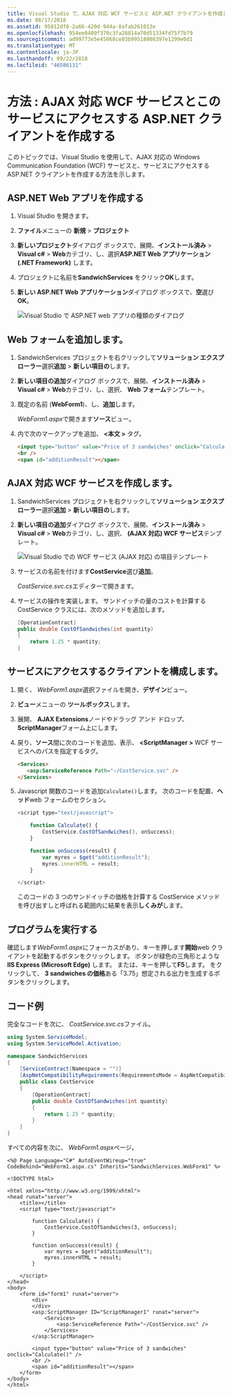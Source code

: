 ```yaml
---
title: Visual Studio で、AJAX 対応 WCF サービスと ASP.NET クライアントを作成します。
ms.date: 08/17/2018
ms.assetid: 95012df8-2a66-420d-944a-8afab261013e
ms.openlocfilehash: 954ee0409f370c3fa28814a70d51334fd75f7b79
ms.sourcegitcommit: ad99773e5e45068ce03b99518008397e1299e0d1
ms.translationtype: MT
ms.contentlocale: ja-JP
ms.lasthandoff: 09/22/2018
ms.locfileid: "46586131"
---
```

# <a name="how-to-create-an-ajax-enabled-wcf-service-and-an-aspnet-client-that-accesses-the-service"></a>方法 : AJAX 対応 WCF サービスとこのサービスにアクセスする ASP.NET クライアントを作成する

このトピックでは、Visual Studio を使用して、AJAX 対応の Windows Communication Foundation (WCF) サービスと、サービスにアクセスする ASP.NET クライアントを作成する方法を示します。

## <a name="create-an-aspnet-web-app"></a>ASP.NET Web アプリを作成する

1. Visual Studio を開きます。

1. **ファイル**メニューの **新規** > **プロジェクト**

1. **新しいプロジェクト**ダイアログ ボックスで、展開、**インストール済み** > **Visual c#** > **Web**カテゴリ、し、選択**ASP.NET Web アプリケーション (.NET Framework)** します。

1. プロジェクトに名前を**SandwichServices**  をクリック**OK**します。

1. **新しい ASP.NET Web アプリケーション**ダイアログ ボックスで、**空**選び**OK**。

   ![Visual Studio で ASP.NET web アプリの種類のダイアログ](media/create-an-ajax-wcf-asp-net-client/new-asp-net-web-app-type.png)

## <a name="add-a-web-form"></a>Web フォームを追加します。

1. SandwichServices プロジェクトを右クリックして**ソリューション エクスプ ローラー**選択**追加** > **新しい項目の**します。

1. **新しい項目の追加**ダイアログ ボックスで、展開、**インストール済み** > **Visual c#** > **Web**カテゴリ、し、選択、 **Web フォーム**テンプレート。

1. 既定の名前 (**WebForm1**)、し、**追加**します。

   *WebForm1.aspx*で開きます**ソース**ビュー。

1. 内で次のマークアップを追加、 **\<本文 >** タグ。

   ```html
   <input type="button" value="Price of 3 sandwiches" onclick="Calculate()"/>
   <br />
   <span id="additionResult"></span>
   ```

## <a name="create-an-ajax-enabled-wcf-service"></a>AJAX 対応 WCF サービスを作成します。

1. SandwichServices プロジェクトを右クリックして**ソリューション エクスプ ローラー**選択**追加** > **新しい項目の**します。

1. **新しい項目の追加**ダイアログ ボックスで、展開、**インストール済み** > **Visual c#** > **Web**カテゴリ、し、選択、 **(AJAX 対応) WCF サービス**テンプレート。

   ![Visual Studio での WCF サービス (AJAX 対応) の項目テンプレート](media/create-an-ajax-wcf-asp-net-client/add-wcf-service.png)

1. サービスの名前を付けます**CostService**選び**追加**。

   *CostService.svc.cs*エディターで開きます。

1. サービスの操作を実装します。 サンドイッチの量のコストを計算する CostService クラスには、次のメソッドを追加します。

    ```csharp
    [OperationContract]
    public double CostOfSandwiches(int quantity)
    {
        return 1.25 * quantity;
    }
    ```

## <a name="configure-the-client-to-access-the-service"></a>サービスにアクセスするクライアントを構成します。

1. 開く、 *WebForm1.aspx*選択ファイルを開き、**デザイン**ビュー。

2. **ビュー**メニューの **ツールボックス**します。

3. 展開、 **AJAX Extensions**ノードやドラッグ アンド ドロップ、 **ScriptManager**フォーム上にします。

4. 戻り、**ソース**間に次のコードを追加、表示、  **\<ScriptManager >** WCF サービスへのパスを指定するタグ。

    ```html
    <Services>
       <asp:ServiceReference Path="~/CostService.svc" />
    </Services>
    ```

1. Javascript 関数のコードを追加`Calculate()`します。 次のコードを配置、**ヘッド**web フォームのセクション。

    ```javascript
    <script type="text/javascript">

        function Calculate() {
            CostService.CostOfSandwiches(3, onSuccess);
        }

        function onSuccess(result) {
            var myres = $get("additionResult");
            myres.innerHTML = result;
        }

    </script>
    ```

   このコードの 3 つのサンドイッチの価格を計算する CostService メソッドを呼び出すしと呼ばれる範囲内に結果を表示**しくみが**します。

## <a name="run-the-program"></a>プログラムを実行する

確認します*WebForm1.aspx*にフォーカスがあり、キーを押します**開始**web クライアントを起動するボタンをクリックします。 ボタンが緑色の三角形とような**IIS Express (Microsoft Edge)** します。 または、キーを押して**F5**します。 をクリックして、 **3 sandwiches の価格**ある「3.75」想定される出力を生成するボタンをクリックします。

## <a name="example-code"></a>コード例

完全なコードを次に、 *CostService.svc.cs*ファイル。

```csharp
using System.ServiceModel;
using System.ServiceModel.Activation;

namespace SandwichServices
{
    [ServiceContract(Namespace = "")]
    [AspNetCompatibilityRequirements(RequirementsMode = AspNetCompatibilityRequirementsMode.Allowed)]
    public class CostService
    {
        [OperationContract]
        public double CostOfSandwiches(int quantity)
        {
            return 1.25 * quantity;
        }
    }
}
```

すべての内容を次に、 *WebForm1.aspx*ページ。

```aspx-csharp
<%@ Page Language="C#" AutoEventWireup="true" CodeBehind="WebForm1.aspx.cs" Inherits="SandwichServices.WebForm1" %>

<!DOCTYPE html>

<html xmlns="http://www.w3.org/1999/xhtml">
<head runat="server">
    <title></title>
    <script type="text/javascript">

        function Calculate() {
            CostService.CostOfSandwiches(3, onSuccess);
        }

        function onSuccess(result) {
            var myres = $get("additionResult");
            myres.innerHTML = result;
        }

    </script>
</head>
<body>
    <form id="form1" runat="server">
        <div>
        </div>
        <asp:ScriptManager ID="ScriptManager1" runat="server">
            <Services>
                <asp:ServiceReference Path="~/CostService.svc" />
            </Services>
        </asp:ScriptManager>

        <input type="button" value="Price of 3 sandwiches" onclick="Calculate()" />
        <br />
        <span id="additionResult"></span>
    </form>
</body>
</html>
```
